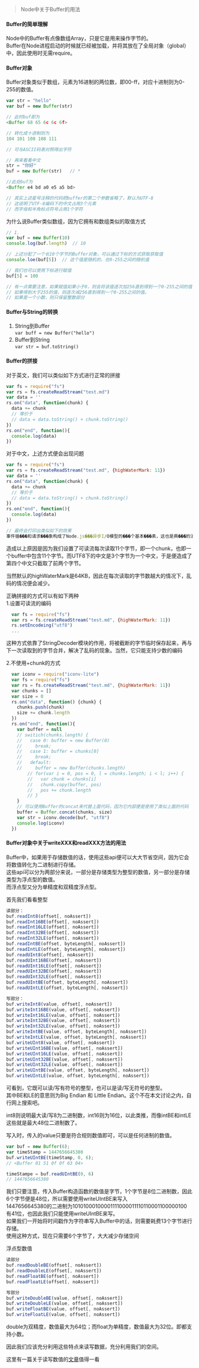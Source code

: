 > Node中关于Buffer的用法

#### Buffer的简单理解
Node中的Buffer有点像数组Array，只是它是用来操作字节的。  
Buffer在Node进程启动的时候就已经被加载，并将其放在了全局对象（global）中，因此使用时无需require。

#### Buffer对象
Buffer对象类似于数组，元素为16进制的两位数，即00-ff，对应十进制则为0-255的数值。
```javascript
var str = "hello"
var buf = new Buffer(str)

// 此时buf即为
<Buffer 68 65 6c 6c 6f>

// 转化成十进制则为
104 101 108 108 111

// 可与ASCII码表对照得出字符

// 再来看看中文
str = "你好"
buf = new Buffer(str)   // *

//此处buf为
<Buffer e4 bd a0 e5 a5 bd>

// 其实上述星号注释的代码把buffer的第二个参数省略了，默认为UTF-8
// 这说明了UTF-8编码下的中文占用3个元素
// 而字母和半角标点符号占用1个字符
```
为什么说Buffer类似数组，因为它拥有和数组类似的取值方式
```javascript
// 1.
var buf = new Buffer(10)
console.log(buf.length)  // 10

// 上述分配了一个长10个字节的Buffer对象，可以通过下标的方式获取获取值
console.loe(buf[5])  // 这个值是随机的，在0-255之间的随机值

// 我们也可以使用下标进行赋值
buf[5] = 100

// 有一点需要注意，如果赋值如果小于0，则会将该值逐次加256直到得到一个0-255之间的值
// 如果得到大于255的值，则逐次减256直到得到一个0-255之间的值。
// 如果是一个小数，则只保留整数部分
```

#### Buffer与String的转换
1. String到Buffer  
`var buff = new Buffer("hello")`
2. Buffer到String  
`var str = buf.toString()`

#### Buffer的拼接
对于英文，我们可以类似如下方式进行正常的拼接
```javascript
var fs = require("fs")
var rs = fs.createReadStream("test.md")
var data = ''
rs.on("data", function(chunk) {
  data += chunk
  // 等价于
  // data = data.toString() + chunk.toString()
})
rs.on("end", function(){
  console.log(data)
})
```
对于中文，上述方式便会出现问题
```javascript
var fs = require("fs")
var rs = fs.createReadStream("test.md", {highWaterMark: 11})
var data = ''
rs.on("data", function(chunk) {
  data += chunk
  // 等价于
  // data = data.toString() + chunk.toString()
})
rs.on("end", function(){
  console.log(data)
})

// 最终会打印出类似如下的效果
事件循���和请求���象构成了Node.js���异步I/O模型的���个基本���素，这也是典���的消费���生产者场景。
```
造成以上原因是因为我们设置了可读流每次读取11个字节，即一个chunk，也即一个buffer中包含11个字节。而UTF8下的中文是3个字节为一个中文，于是便造成了第四个中文只截取了前两个字节。

当然默认的highWaterMark是64KB，因此在每次读取的字节数越大的情况下，乱码的情况便会减少。

正确拼接的方式可以有如下两种  
1.设置可读流的编码  
```javascript
  var fs = require("fs")
  var rs = fs.createReadStream("test.md", {highWaterMark: 11})
  rs.setEncodeing("utf8")
  ...
```
这种方式依靠了StringDecoder模块的作用，将被截断的字节临时保存起来，再与下一次读取到的字节合并，解决了乱码的现象。当然，它只能支持少数的编码   

2.不使用+chunk的方式  
```javascript
  var iconv = require("iconv-lite")
  var fs = require("fs")
  var rs = fs.createReadStream("test.md", {highWaterMark: 11})
  var chunks = []
  var size = 0
  rs.on("data", function() {chunk} {
    chunks.push(chunk)
    size += chunk.length
  })
  rs.on("end", function(){
    var buffer = null
    // switich(chunks.length) {
    //   case 0: buffer = new Buffer(0)
    //     break;
    //   case 1: buffer = chunks[0]
    //     break;
    //   default:
    //     buffer = new Buffer(chunks.length)
        // for(var i = 0, pos = 0, l = chunks.length; i < l; i++) {
        //   var chunk = chunks[i]
        //   chunk.copy(buffer, pos)
        //   pos += chunk.length
        // } 
    }
    // 可以使用Buffer的concat来代替上面代码，因为它内部便是使用了类似上面的代码
    buffer = Buffer.concat(chunks, size)
    var str = iconv.decode(buf, "utf8")
    console.log(iconv)
  })
```

#### Buffer对象中关于writeXXX和readXXX方法的用法
Buffer中，如果用于存储数值的话，使用这些api便可以大大节省空间，因为它会将数值转化为二进制进行存储。  
这些api可以分为两部分来说，一部分是存储类型为整型的数值，另一部分是存储类型为浮点型的数值。  
而浮点型又分为单精度和双精度浮点型。

首先我们看看整型  
```javascript
读部分：  
buf.readInt8(offset[, noAssert])  
buf.readInt16BE(offset[, noAssert])  
buf.readInt16LE(offset[, noAssert])  
buf.readInt32BE(offset[, noAssert])  
buf.readInt32LE(offset[, noAssert])  
buf.readIntBE(offset, byteLength[, noAssert])  
buf.readIntLE(offset, byteLength[, noAssert])  
buf.readUInt8(offset[, noAssert])  
buf.readUInt16BE(offset[, noAssert])  
buf.readUInt16LE(offset[, noAssert])  
buf.readUInt32BE(offset[, noAssert])  
buf.readUInt32LE(offset[, noAssert])  
buf.readUIntBE(offset, byteLength[, noAssert])  
buf.readUIntLE(offset, byteLength[, noAssert])  

写部分：  
buf.writeInt8(value, offset[, noAssert])  
buf.writeInt16BE(value, offset[, noAssert])  
buf.writeInt16LE(value, offset[, noAssert])   
buf.writeInt32BE(value, offset[, noAssert])  
buf.writeInt32LE(value, offset[, noAssert])  
buf.writeIntBE(value, offset, byteLength[, noAssert])  
buf.writeIntLE(value, offset, byteLength[, noAssert])  
buf.writeUInt8(value, offset[, noAssert])  
buf.writeUInt16BE(value, offset[, noAssert])  
buf.writeUInt16LE(value, offset[, noAssert])  
buf.writeUInt32BE(value, offset[, noAssert])  
buf.writeUInt32LE(value, offset[, noAssert])  
buf.writeUIntBE(value, offset, byteLength[, noAssert])  
buf.writeUIntLE(value, offset, byteLength[, noAssert])  
```
可看到，它既可以读/写有符号的整型，也可以是读/写无符号的整型。  
其中BE和LE的意思则为Big Endian 和 Little Endian。这个不在本文讨论之内，自行网上搜索吧。  

int8则说明最大读/写8为二进制数，int16则为16位，以此类推，而像intBE和intLE这些就是最大48位二进制数了。

写入时，传入的value只要是符合规则数值即可，可以是任何进制的数值。
```javascript
var buf = new Buffer(6);
var timeStamp = 1447656645380
buf.writeUIntBE(timeStamp, 0, 6);
// <Buffer 01 51 0f 0f 63 04>

timeStampe = buf.readUIntBE(0, 6)
// 1447656645380
```
我们只要注意，传入Buffer构造函数的数值是字节，1个字节是8位二进制数，因此6个字节便是48位，所以需要使用writeUIntBE来写入  
1447656645380的二进制为10101000100001111000011110110001100000100  
有41位，也因此我们只能使用writeUIntBE来写。  
如果我们一开始将时间戳作为字符串写入Buffer中的话，则需要耗费13个字节进行存储。  
使用这种方式，现在只需要6个字节了，大大减少存储空间

浮点型数值
```javascript
读部分
buf.readDoubleBE(offset[, noAssert])
buf.readDoubleLE(offset[, noAssert])
buf.readFloatBE(offset[, noAssert])
buf.readFloatLE(offset[, noAssert])

写部分
buf.writeDoubleBE(value, offset[, noAssert])
buf.writeDoubleLE(value, offset[, noAssert])
buf.writeFloatBE(value, offset[, noAssert])
buf.writeFloatLE(value, offset[, noAssert])
```
double为双精度，数值最大为64位；而float为单精度，数值最大为32位。即都支持小数。

因此我们应该充分利用这些特点来读写数据，充分利用我们的空间。  

这里有一篇关于读写数值的[文章](https://cnodejs.org/topic/56499568d28aa64101600fdc)值得一看
